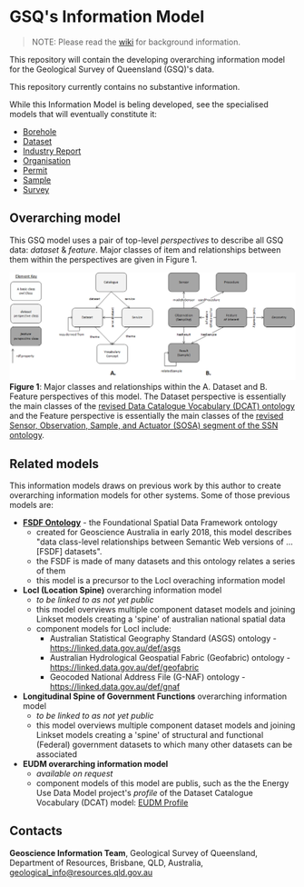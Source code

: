 # GSQ's Information Model
> NOTE: Please read the [wiki](https://github.com/geological-survey-of-queensland/gsq-info-model/wiki) for background information.

This repository will contain the developing overarching information model for the Geological Survey of Queensland (GSQ)'s data.

This repository currently contains no substantive information.

While this Information Model is beling developed, see the specialised models that will eventually constitute it:

* [Borehole](https://github.com/geological-survey-of-queensland/gsq-borehole-profile)
* [Dataset](https://github.com/geological-survey-of-queensland/gsq-dataset-profile)
* [Industry Report](https://github.com/geological-survey-of-queensland/industry-report-profile)
* [Organisation](https://github.com/geological-survey-of-queensland/gsq-organisation-profile)
* [Permit](https://github.com/geological-survey-of-queensland/gsq-permit-profile)
* [Sample](https://github.com/geological-survey-of-queensland/gsq-sample-profile)
* [Survey](https://github.com/geological-survey-of-queensland/gsq-survey-profile/tree/master)


## Overarching model
This GSQ model uses a pair of top-level *perspectives* to describe all GSQ data: *dataset* & *feature*. Major classes of item and relationships between them within the perspectives are given in Figure 1.

![](perspectives.png)  
**Figure 1**: Major classes and relationships within the A. Dataset and B. Feature perspectives of this model. The Dataset perspective is essentially the main classes of the [revised Data Catalogue Vocabulary (DCAT) ontology](https://www.w3.org/TR/vocab-dcat-2/) and the Feature perspective is essentially the main classes of the [revised Sensor, Observation, Sample, and Actuator (SOSA) segment of the SSN ontology](https://www.w3.org/TR/vocab-ssn/).


## Related models
This information models draws on previous work by this author to create overarching information models for other systems. Some of those previous models are:

* **[FSDF Ontology](https://github.com/geoscienceaustralia/fsdf-ont)** - the Foundational Spatial Data Framework ontology
  * created for Geoscience Australia in early 2018, this model describes "data class-level relationships between Semantic Web versions of ...[FSDF] datasets". 
  * the FSDF is made of many datasets and this ontology relates a series of them
  * this model is a precursor to the LocI overaching information model
* **LocI (Location Spine)** overarching information model  
  * *to be linked to as not yet public*
  * this model overviews multiple component dataset models and joining Linkset models creating a 'spine' of australian national spatial data
  * component models for LocI include:
    * Australian Statistical Geography Standard (ASGS) ontology - <https://linked.data.gov.au/def/asgs>
    * Australian Hydrological Geospatial Fabric (Geofabric) ontology - <https://linked.data.gov.au/def/geofabric>
    * Geocoded National Address File (G-NAF) ontology - <https://linked.data.gov.au/def/gnaf>
* **Longitudinal Spine of Government Functions** overarching information model
  * *to be linked to as not yet public*
  * this model overviews multiple component dataset models and joining Linkset models creating a 'spine' of structural and functional (Federal) government datasets to which many other datasets can be associated
* **EUDM overarching information model**
  * *available on request*
  * component models of this model are publis, such as the the Energy Use Data Model project's *profile* of the Dataset Catalogue Vocabulary (DCAT) model: [EUDM Profile](https://github.com/CSIRO-enviro-informatics/eudm-profile)


## Contacts
**Geoscience Information Team**,
Geological Survey of Queensland,
Department of Resources,
Brisbane, QLD, Australia,
<geological_info@resources.qld.gov.au>
